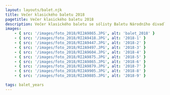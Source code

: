 ```yaml
---
layout: layouts/balet.njk
title: Večer klasického baletu 2018
pagetitle: Večer klasického baletu 2018
description: Večer klasického baletu se sólisty Baletu Národního divadla Praha Ivanna Illyenko, Michal Štípa, Irina Burduja, Dmytro Tenytskyy.
images:
    - { src: '/images/foto_2018/RI2A9865.JPG', alt: 'balet_2018' }
    - { src: '/images/foto_2018/RI2A9418.JPG', alt: '2018-1' }
    - { src: '/images/foto_2018/RI2A9447.JPG', alt: '2018-2' }
    - { src: '/images/foto_2018/RI2A9497.JPG', alt: '2018-3' }
    - { src: '/images/foto_2018/RI2A9604.JPG', alt: '2018-4' }
    - { src: '/images/foto_2018/RI2A9875.JPG', alt: '2018-5' }
    - { src: '/images/foto_2018/RI2A9865.JPG', alt: '2018-6' }
    - { src: '/images/foto_2018/RI2A9879.JPG', alt: '2018-7' }
    - { src: '/images/foto_2018/RI2A9905.JPG', alt: '2018-8' }
    - { src: '/images/foto_2018/RI2A9885.JPG', alt: '2018-9' }

tags: balet_years
---
```

